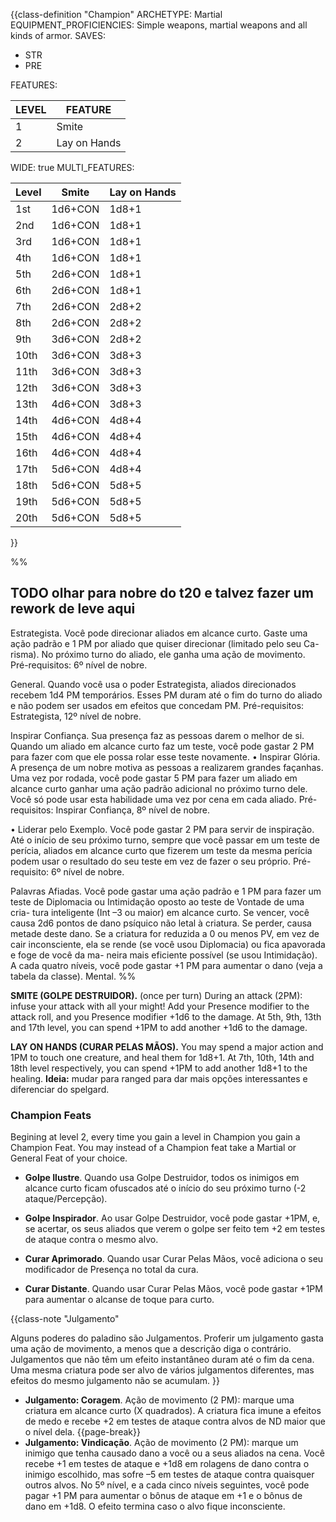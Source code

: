 {{class-definition "Champion"
ARCHETYPE: Martial
EQUIPMENT_PROFICIENCIES: Simple weapons, martial weapons and all kinds of armor.
SAVES:
- STR
- PRE

FEATURES:

| LEVEL | FEATURE      |
| ----- | ------------ |
| 1     | Smite        |
| 2     | Lay on Hands |

WIDE: true
MULTI_FEATURES:

| Level | Smite   | Lay on Hands |
| ----- | ------- | ------------ |
| 1st   | 1d6+CON | 1d8+1        |
| 2nd   | 1d6+CON | 1d8+1        |
| 3rd   | 1d6+CON | 1d8+1        |
| 4th   | 1d6+CON | 1d8+1        |
| 5th   | 2d6+CON | 1d8+1        |
| 6th   | 2d6+CON | 1d8+1        |
| 7th   | 2d6+CON | 2d8+2        | 
| 8th   | 2d6+CON | 2d8+2        |
| 9th   | 3d6+CON | 2d8+2        |
| 10th  | 3d6+CON | 3d8+3        |
| 11th  | 3d6+CON | 3d8+3        |
| 12th  | 3d6+CON | 3d8+3        |
| 13th  | 4d6+CON | 3d8+3        |
| 14th  | 4d6+CON | 4d8+4        |
| 15th  | 4d6+CON | 4d8+4        |
| 16th  | 4d6+CON | 4d8+4        |
| 17th  | 5d6+CON | 4d8+4        |
| 18th  | 5d6+CON | 5d8+5        |
| 19th  | 5d6+CON | 5d8+5        |
| 20th  | 5d6+CON | 5d8+5        |
}}

%%
## TODO olhar para nobre do t20 e talvez fazer um rework de leve aqui

Estrategista. Você pode direcionar aliados em
alcance curto. Gaste uma ação padrão e 1 PM por
aliado que quiser direcionar (limitado pelo seu Ca-
risma). No próximo turno do aliado, ele ganha uma
ação de movimento. Pré-requisitos: 6º nível de nobre.

General. Quando você usa o poder Estrategista,
aliados direcionados recebem 1d4 PM temporários.
Esses PM duram até o fim do turno do aliado e não
podem ser usados em efeitos que concedam PM.
Pré-requisitos: Estrategista, 12º nível de nobre.

Inspirar Confiança. Sua presença faz as pessoas
darem o melhor de si. Quando um aliado em alcance
curto faz um teste, você pode gastar 2 PM para fazer
com que ele possa rolar esse teste novamente.
• Inspirar Glória. A presença de um nobre motiva
as pessoas a realizarem grandes façanhas. Uma vez
por rodada, você pode gastar 5 PM para fazer um
aliado em alcance curto ganhar uma ação padrão
adicional no próximo turno dele. Você só pode usar
esta habilidade uma vez por cena em cada aliado.
Pré-requisitos: Inspirar Confiança, 8º nível de nobre.

• Liderar pelo Exemplo. Você pode gastar 2 PM para
servir de inspiração. Até o início de seu próximo turno,
sempre que você passar em um teste de perícia, aliados
em alcance curto que fizerem um teste da mesma
perícia podem usar o resultado do seu teste em vez de
fazer o seu próprio. Pré-requisito: 6º nível de nobre.

Palavras Afiadas. Você pode gastar uma ação
padrão e 1 PM para fazer um teste de Diplomacia ou
Intimidação oposto ao teste de Vontade de uma cria-
tura inteligente (Int –3 ou maior) em alcance curto.
Se vencer, você causa 2d6 pontos de dano psíquico
não letal à criatura. Se perder, causa metade deste
dano. Se a criatura for reduzida a 0 ou menos PV, em
vez de cair inconsciente, ela se rende (se você usou
Diplomacia) ou fica apavorada e foge de você da ma-
neira mais eficiente possível (se usou Intimidação).
A cada quatro níveis, você pode gastar +1 PM para
aumentar o dano (veja a tabela da classe). Mental.
%%

**SMITE (GOLPE DESTRUIDOR).** (once per turn) During an attack (2PM): infuse your attack with all your might! Add your Presence modifier to the attack roll, and you Presence modifier +1d6 to the damage. At 5th, 9th, 13th and 17th level, you can spend +1PM to add another +1d6 to the damage.

**LAY ON HANDS (CURAR PELAS MÃOS).** You may spend a major action and 1PM to touch one creature, and heal them for 1d8+1. At 7th, 10th, 14th and 18th level respectively, you can spend +1PM to add another 1d8+1 to the healing. **Ideia:** mudar para ranged para dar mais opções interessantes e diferenciar do spelgard.

### Champion Feats

Begining at level 2, every time you gain a level in Champion you gain a Champion Feat. You may instead of a Champion feat take a Martial or General Feat of your choice.

- **Golpe Ilustre**. Quando usa Golpe Destruidor, todos os inimigos em alcance curto ficam ofuscados até o início do seu próximo turno (-2 ataque/Percepção).

- **Golpe Inspirador**. Ao usar Golpe Destruidor, você pode gastar +1PM, e, se acertar, os seus aliados que verem o golpe ser feito tem +2 em testes de ataque contra o mesmo alvo.

- **Curar Aprimorado**. Quando usar Curar Pelas Mãos, você adiciona o seu modificador de Presença no total da cura.

- **Curar Distante**. Quando usar Curar Pelas Mãos, você pode gastar +1PM para aumentar o alcanse de toque para curto.

{{class-note "Julgamento"

Alguns poderes do paladino são Julgamentos. Proferir um julgamento gasta uma ação de movimento, a menos que a descrição diga o contrário. Julgamentos que não têm um efeito instantâneo duram até o fim da cena. Uma mesma criatura pode ser alvo de vários julgamentos diferentes, mas efeitos do mesmo julgamento não se acumulam.
}}

- **Julgamento: Coragem**. Ação de movimento (2 PM): marque uma criatura em alcance curto (X quadrados). A criatura fica imune a efeitos de medo e recebe +2 em testes de ataque contra alvos de ND maior que o nível dela.
{{page-break}}
- **Julgamento: Vindicação**. Ação de movimento (2 PM): marque um inimigo que tenha causado dano a você ou a seus aliados na cena. Você recebe +1 em testes de ataque e +1d8 em rolagens de dano contra o inimigo escolhido, mas sofre –5 em testes de ataque contra quaisquer outros alvos. No 5º nível, e a cada cinco níveis seguintes, você pode pagar +1 PM para aumentar o bônus de ataque em +1 e o bônus de dano em +1d8. O efeito termina caso o alvo fique inconsciente.
